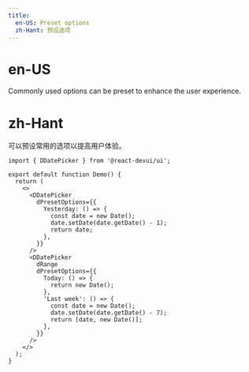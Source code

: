 ```yaml
---
title:
  en-US: Preset options
  zh-Hant: 预设选项
---
```


# en-US

Commonly used options can be preset to enhance the user experience.

# zh-Hant

可以预设常用的选项以提高用户体验。

```tsx
import { DDatePicker } from '@react-devui/ui';

export default function Demo() {
  return (
    <>
      <DDatePicker
        dPresetOptions={{
          Yesterday: () => {
            const date = new Date();
            date.setDate(date.getDate() - 1);
            return date;
          },
        }}
      />
      <DDatePicker
        dRange
        dPresetOptions={{
          Today: () => {
            return new Date();
          },
          'Last week': () => {
            const date = new Date();
            date.setDate(date.getDate() - 7);
            return [date, new Date()];
          },
        }}
      />
    </>
  );
}
```
